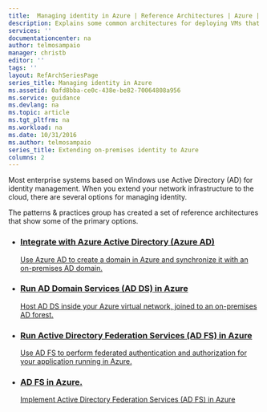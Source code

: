 ```yaml
---
title:  Managing identity in Azure | Reference Architectures | Azure | Microsoft Docs
description: Explains some common architectures for deploying VMs that host enterprise-scale applications in Azure.
services: ''
documentationcenter: na
author: telmosampaio
manager: christb
editor: ''
tags: ''
layout: RefArchSeriesPage
series_title: Managing identity in Azure
ms.assetid: 0afd8bba-ce0c-438e-be82-70064808a956
ms.service: guidance
ms.devlang: na
ms.topic: article
ms.tgt_pltfrm: na
ms.workload: na
ms.date: 10/31/2016
ms.author: telmosampaio
series_title: Extending on-premises identity to Azure
columns: 2
---
```


Most enterprise systems based on Windows use Active Directory (AD) for identity management. When you extend your network infrastructure to the cloud, there are several options for managing identity. 

The patterns &amp; practices group has created a set of reference architectures that show some of the primary options.

<ul class="cardsD refArchPanel x2">
    <li>
        <a href="./aad.md">
            <div class="cardSize">
                <div class="cardPadding">
                    <div class="card">
                        <div class="cardImageOuter">
                            <div class="cardImage bgdAccent1 cardScaleImage" style="background-image: url('./images/aad.svg');">
                            </div>
                        </div>
                        <div class="cardText">
                            <h3>Integrate with Azure Active Directory (Azure AD)</h3>
                            <p>Use Azure AD to create a domain in Azure and synchronize it with an on-premises AD domain.</p>
                        </div>
                    </div>
                </div>
            </div>
        </a>
    </li>
    <li>
        <a href="./adds-extend-domain.md">
        <a href="./multi-vm.md">
            <div class="cardSize">
                <div class="cardPadding">
                    <div class="card">
                        <div class="cardImageOuter">
                            <div class="cardImage bgdAccent1 cardScaleImage" style="background-image: url('./images/adds.svg');">
                            </div>
                        </div>
                        <div class="cardText">
                            <h3>Run AD Domain Services (AD DS) in Azure</h3>
                            <p>Host AD DS inside your Azure virtual network, joined to an on-premises AD forest.</p>
                        </div>
                    </div>
                </div>
            </div>
        </a>
    </li>
    <li>
        <a href="./adds-forest.md">
            <div class="cardSize">
                <div class="cardPadding">
                    <div class="card">
                        <div class="cardImageOuter">
                            <div class="cardImage bgdAccent1 cardScaleImage" style="background-image: url('./images/adds-forest.svg');">
                            </div>
                        </div>
                        <div class="cardText">
                            <h3>Run Active Directory Federation Services (AD FS) in Azure</h3>
                            <p>Use AD FS to perform federated authentication and authorization for your application running in Azure. </p>
                        </div>
                    </div>
                </div>
            </div>
        </a>
    </li>
    <li>
        <a href="./adfs.md">
            <div class="cardSize">
                <div class="cardPadding">
                    <div class="card">
                        <div class="cardImageOuter">
                            <div class="cardImage bgdAccent1 cardScaleImage" style="background-image: url('./images/adfs.svg');">
                            </div>
                        </div>
                        <div class="cardText">
                            <h3>AD FS in Azure.</h3>
                            <p>Implement Active Directory Federation Services (AD FS) in Azure</p>
                        </div>
                    </div>
                </div>
            </div>
        </a>
    </li>
</ul>
